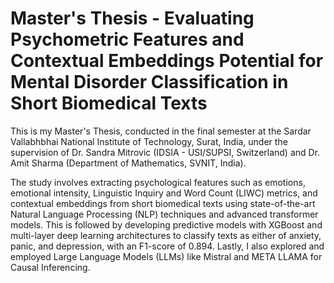 # Master's Thesis - Evaluating Psychometric Features and Contextual Embeddings Potential for Mental Disorder Classification in Short Biomedical Texts 

This is my Master's Thesis, conducted in the final semester at the Sardar Vallabhbhai National Institute of Technology, Surat, India, under the supervision of Dr. Sandra Mitrovic (IDSIA - USI/SUPSI, Switzerland) and Dr. Amit Sharma (Department of Mathematics, SVNIT, India).

The study involves extracting psychological features such as emotions, emotional intensity, Linguistic Inquiry and Word Count (LIWC) metrics, and contextual embeddings from short biomedical texts using state-of-the-art Natural Language Processing (NLP) techniques and advanced transformer models. This is followed by developing predictive models with XGBoost and multi-layer deep learning architectures to classify texts as either of anxiety, panic, and depression, with an F1-score of 0.894. Lastly, I also explored and employed Large Language Models (LLMs) like Mistral and META LLAMA for Causal Inferencing.

